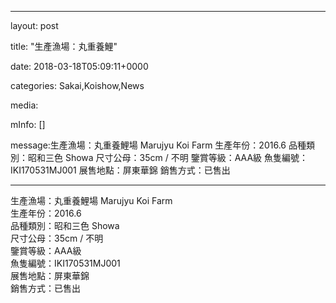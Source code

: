 
--- 

layout: post 

title:  "生產漁場：丸重養鯉" 

date:   2018-03-18T05:09:11+0000 

categories: Sakai,Koishow,News 

media:

mInfo: [] 

message:生產漁場：丸重養鯉場 Marujyu Koi Farm
生產年份：2016.6
品種類別：昭和三色 Showa
尺寸公母：35cm / 不明
鑒賞等級：AAA級
魚隻編號：IKI170531MJ001
展售地點：屏東華錦
銷售方式：已售出


--- 

生產漁場：丸重養鯉場 Marujyu Koi Farm<br />生產年份：2016.6<br />品種類別：昭和三色 Showa<br />尺寸公母：35cm / 不明<br />鑒賞等級：AAA級<br />魚隻編號：IKI170531MJ001<br />展售地點：屏東華錦<br />銷售方式：已售出


 




